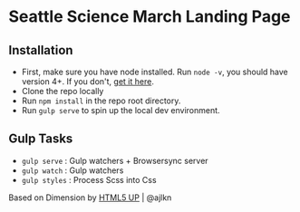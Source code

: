 # Seattle Science March Landing Page

## Installation
* First, make sure you have node installed. Run `node -v`, you should have version 4+. If you don't, [get it here](https://nodejs.org/en/).
* Clone the repo locally
* Run `npm install` in the repo root directory.
* Run `gulp serve` to spin up the local dev environment.

## Gulp Tasks

* `gulp serve` : Gulp watchers + Browsersync server
* `gulp watch` : Gulp watchers
* `gulp styles` : Process Scss into Css


Based on Dimension by [HTML5 UP](html5up.net) | @ajlkn